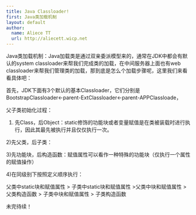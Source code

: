 ```yaml
---
title: Java Classloader!
first: Java类加载机制
layout: default
author:
  name: Aliece TT
  url: http://aliecett.wicp.net
---
```


Java类加载机制：Java加载类是通过双亲委派模型来的，通常在JDK中都会有默认的system classloader来帮我们完成类的加载，在中间服务器上面也有web classloader来帮我们管理类的加载，那到底是怎么个加载步骤呢，这里我们来看看具体吧：

首先，JDK下面有3个默认的基本Classloader，它们分别是BootstrapClassloader<-parent-ExtClassloader<-parent-APPClassloade，

父子类初始化过程：

1) 先Class，后Object：static修饰的功能块或者变量赋值是在类被装载时进行执行，因此其最先被执行并且仅仅执行一次。

2)先父类，后子类：

3)先功能块，后构造函数：赋值属性可以看作一种特殊的功能块（仅执行一个属性的赋值操作）

4)在同级别下按照定义顺序执行：

父类中static块和赋值属性 > 子类中static块和赋值属性  >父类中块和赋值属性 > 父类构造函数 > 子类中块和赋值属性 > 子类构造函数

未完待续！